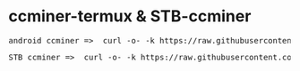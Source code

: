 # ccminer-termux & STB-ccminer
<pre>android ccminer =>  curl -o- -k https://raw.githubusercontent.com/jeptidaeng/ccminer-termux/main/ccminer.sh | bash </pre>

<pre>STB ccminer =>  curl -o- -k https://raw.githubusercontent.com/jeptidaeng/ccminer-termux/main/stb-ccminer.sh | bash </pre>


